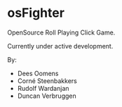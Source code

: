 osFighter
=========

OpenSource Roll Playing Click Game.

Currently under active development.

By:
 - Dees Oomens
 - Corné Steenbakkers
 - Rudolf Wardanjan
 - Duncan Verbruggen